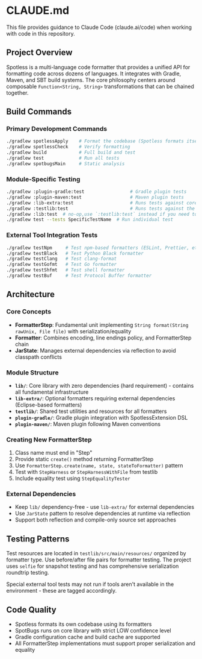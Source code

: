 # CLAUDE.md

This file provides guidance to Claude Code (claude.ai/code) when working with code in this repository.

## Project Overview

Spotless is a multi-language code formatter that provides a unified API for formatting code across dozens of languages. It integrates with Gradle, Maven, and SBT build systems. The core philosophy centers around composable `Function<String, String>` transformations that can be chained together.

## Build Commands

### Primary Development Commands
```bash
./gradlew spotlessApply    # Format the codebase (Spotless formats itself)
./gradlew spotlessCheck    # Verify formatting
./gradlew build            # Full build and test
./gradlew test             # Run all tests
./gradlew spotbugsMain     # Static analysis
```

### Module-Specific Testing
```bash
./gradlew :plugin-gradle:test                 # Gradle plugin tests
./gradlew :plugin-maven:test                  # Maven plugin tests
./gradlew :lib-extra:test                     # Runs tests against core library which need 3rd party dependencies
./gradlew :testlib:test                       # Runs tests against the core library (no 3rd party dependencies)
./gradlew :lib:test  # no-op,use `:testlib:test` instead if you need to test :lib 
./gradlew test --tests SpecificTestName  # Run individual test
```

### External Tool Integration Tests
```bash
./gradlew testNpm     # Test npm-based formatters (ESLint, Prettier, etc.)
./gradlew testBlack   # Test Python Black formatter
./gradlew testClang   # Test clang-format
./gradlew testGofmt   # Test Go formatter
./gradlew testShfmt   # Test shell formatter
./gradlew testBuf     # Test Protocol Buffer formatter
```

## Architecture

### Core Concepts
- **FormatterStep**: Fundamental unit implementing `String format(String rawUnix, File file)` with serialization/equality
- **Formatter**: Combines encoding, line endings policy, and FormatterStep chain
- **JarState**: Manages external dependencies via reflection to avoid classpath conflicts

### Module Structure
- **`lib/`**: Core library with zero dependencies (hard requirement) - contains all fundamental infrastructure
- **`lib-extra/`**: Optional formatters requiring external dependencies (Eclipse-based formatters)
- **`testlib/`**: Shared test utilities and resources for all formatters
- **`plugin-gradle/`**: Gradle plugin integration with SpotlessExtension DSL
- **`plugin-maven/`**: Maven plugin following Maven conventions

### Creating New FormatterStep
1. Class name must end in "Step"
2. Provide static `create()` method returning FormatterStep
3. Use `FormatterStep.create(name, state, stateToFormatter)` pattern
4. Test with `StepHarness` or `StepHarnessWithFile` from testlib
5. Include equality test using `StepEqualityTester`

### External Dependencies
- Keep `lib/` dependency-free - use `lib-extra/` for external dependencies
- Use `JarState` pattern to resolve dependencies at runtime via reflection
- Support both reflection and compile-only source set approaches

## Testing Patterns

Test resources are located in `testlib/src/main/resources/` organized by formatter type. Use before/after file pairs for formatter testing. The project uses `selfie` for snapshot testing and has comprehensive serialization roundtrip testing.

Special external tool tests may not run if tools aren't available in the environment - these are tagged accordingly.

## Code Quality

- Spotless formats its own codebase using its formatters
- SpotBugs runs on core library with strict LOW confidence level
- Gradle configuration cache and build cache are supported
- All FormatterStep implementations must support proper serialization and equality
